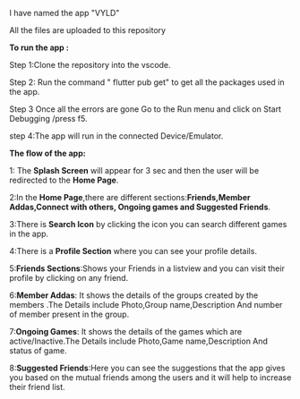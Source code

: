 I have named the app "VYLD"


All the files are uploaded to this repository

**To run the app :**


Step 1:Clone the repository into the vscode.


Step 2: Run the command " flutter pub get" to get all the packages used in the app.


Step 3 Once all the errors are gone Go to the Run menu and click on Start Debugging /press f5.


step 4:The app will run in the connected Device/Emulator.




**The flow of the app:**


1: The **Splash Screen** will appear for 3 sec and then the user will be redirected to the **Home Page**.


2:In the **Home Page**,there are different sections:**Friends,Member Addas,Connect with others, Ongoing games and Suggested Friends**.


3:There is **Search Icon** by clicking the icon you can search different games in the app.


4:There is a **Profile Section** where you can see your profile details.


5:**Friends Sections**:Shows your Friends in a listview and you can visit their profile by clicking on any friend.


6:**Member Addas**: It shows the details of the groups created by the members .The Details include Photo,Group name,Description And number of member present in the group.


7:**Ongoing Games**: It shows the details of the games which are active/Inactive.The Details include Photo,Game name,Description And status of game.


8:**Suggested Friends**:Here you can see the suggestions that the app gives you based on the mutual friends among the users and it will help to increase their friend list.
